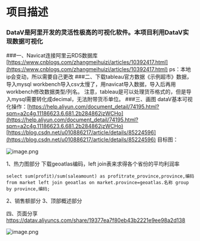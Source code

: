# 项目描述
### DataV是阿里开发的灵活性极高的可视化软件。本项目利用DataV实现数据可视化

###一、Navicat连接阿里云RDS数据库
[https://www.cnblogs.com/zhangmeihuizi/articles/10392417.html](https://www.cnblogs.com/zhangmeihuizi/articles/10392417.html)
ps：本地ip会变动，所以需要自己更改
###二、下载tableau官方数据《示例超市》数据，导入mysql
workbench导入csv太慢了，用navicat导入数据，导入后再用workbench修改数据类型/列名。
注意，tableau是可以处理货币格式的，但是导入mysql需要转化成decimal，无法附带货币单位。
###三、画图
dataV基本可视化操作：[https://help.aliyun.com/document_detail/74195.html?spm=a2c4g.11186623.6.681.2b284862jzWCHo](https://help.aliyun.com/document_detail/74195.html?spm=a2c4g.11186623.6.681.2b284862jzWCHo)
[https://blog.csdn.net/u010886217/article/details/85224596](https://blog.csdn.net/u010886217/article/details/85224596)
目标图：

![image.png](https://upload-images.jianshu.io/upload_images/18032205-f1c4861aed854d36.png?imageMogr2/auto-orient/strip%7CimageView2/2/w/1240)

1、热力图部分
下载geoatlas编码，left join表来求得各个省份的平均利润率
```
select sum(profit)/sum(saleamount) as profitrate_province,province,编码 from market left join geoatlas on market.province=geoatlas.名称 group by province,编码;
```
2、销售额部分
3、顶部概述部分

四、页面分享
https://datav.aliyuncs.com/share/19377ea7f80eb43b2221e9ee98a2d138

![image.png](https://upload-images.jianshu.io/upload_images/18032205-33fc17addcad2f70.png?imageMogr2/auto-orient/strip%7CimageView2/2/w/1240)
